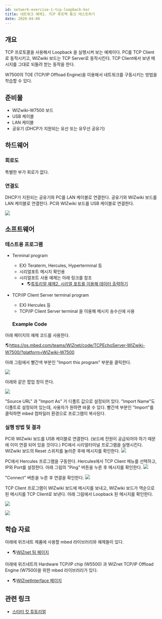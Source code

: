 ```yaml
---
id: network-exercise-1-tcp-loopback-kor
title: 네트워크 예제1. TCP 루프백 통신 테스트하기
date: 2020-04-08
---
```


## 개요

TCP 프로토콜을 사용해서 Loopback 을 실행시켜 보는 예제이다. PC를 TCP Client로 동작시키고, WIZwiki
보드는 TCP Server로 동작시킨다. TCP Client에서 보낸 메시지를 그대로 되돌려 받는 동작을 한다.

W7500의 TOE (TCP/IP Offload Engine)을 이용해서 네트워크를 구동시키는 방법을 학습할 수 있다.


## 준비물

  - WIZwiki-W7500 보드
  - USB 케이블
  - LAN 케이블
  - 공유기 (DHCP가 지원되는 유선 또는 유무선 공유기)

## 하드웨어

### 회로도

특별한 부가 회로가 없다.

### 연결도

DHCP가 지원되는 공유기와 PC를 LAN 케이블로 연결한다. 공유기와 WIZwiki 보드를 LAN 케이블로 연결한다. PC와
WIZwiki 보드를 USB 케이블로 연결한다.

![](/img/products/wizwiki_mbed_kit/kit_en/tcp_loopback_system_config_en.png)


## 소프트웨어

### 테스트용 프로그램

  - Terminal program
      - EX) Teraterm, Hercules, Hyperterminal 등
      - 시리얼포트 메시지 확인용
      - 시리얼포트 사용 예제는 아래 링크를 참조
          - 🌎[튜토리얼 예제2. 시리얼 포트를 이용해 데이터
            출력하기](./Exercise-2.Serial-port-Kor.md)



  - TCP/IP Client Server terminal program
      - EX) Hercules 등
      - TCP/IP Client Server terminal 을 이용해 메시지 송수신에 사용
      
      ### Example Code

아래 페이지의 예제 코드를 사용한다.

🌎https://os.mbed.com/teams/WIZnet/code/TCPEchoServer-WIZwiki-W7500/?platform=WIZwiki-W7500

아래 그림에서 빨간색 부분인 "Import this program" 부분을 클릭한다.

![](/img/products/wizwiki_mbed_kit/kit_en/ex_tcp_loop_1.jpg)

아래와 같은 팝업 창이 뜬다.

![](/img/products/wizwiki_mbed_kit/kit_en/ex_tcp_loop_2.jpg)

"Source URL" 과 "Import As" 가 디폴트 값으로 설정되어 있다. "Import Name"도 디폴트로 설정되어
있는데, 사용자가 원하면 바꿀 수 있다. 빨간색 부분인 "Import"를 클릭하면 mbed 컴파일러 환경으로 프로그램이
복사된다.


### 실행 방법 및 결과

PC와 WIZwiki 보드를 USB 케이블로 연결한다. (보드에 전원이 공급되어야 하기 때문에 이미 연결 되어 있을 것이다.)
PC에서 시리얼터미널 프로그램을 실행시킨다. WIZwiki 보드의 Reset 스위치를 눌러준 후에 메시지를 확인한다.
![](/img/products/wizwiki_mbed_kit/kit_en/ex_tcp_loop_server1.jpg)

PC에서 Hercules 프로그램을 구동한다. Hercules에서 TCP Client 메뉴를 선택하고, IP와 Port를
설정한다. 아래 그림의 "Ping" 버튼을 누른 후 메시지를 확인한다.
![](/img/products/wizwiki_mbed_kit/kit_en/ex_tcp_loop_client1.jpg)

"Connect" 버튼을 누른 후 연결을 확인한다.
![](/img/products/wizwiki_mbed_kit/kit_en/ex_tcp_loop_client2.jpg)

TCP Client 프로그램이 WIZwiki 보드에 메시지를 보내고, WIZwiki 보드가 역순으로 된 메시지를 TCP
Client로 보낸다. 아래 그림에서 Loopback 된 메시지를 확인한다.

![](/img/products/wizwiki_mbed_kit/kit_en/ex_tcp_loop_client3.jpg)

![](/img/products/wizwiki_mbed_kit/kit_en/ex_tcp_loop_server2.jpg)


## 학습 자료

아래에 위즈네트 제품에 사용할 mbed 라이브러리와 예제들이 있다.

  - 🌎[WIZnet 팀 페이지](https://os.mbed.com/teams/WIZnet/)

아래에 위즈네트의 Hardware TCP/IP chip (W5500) 과 WIZnet TCP/IP Offload Engine
(W7500)을 위한 mbed 라이브러리가 있다.

  - 🌎[WIZnetInterface 페이지](https://os.mbed.com/teams/WIZnet/code/WIZnetInterface/)
    

## 관련 링크

   * [스타터 킷 튜토리얼](./Tutorial-Kor.md)
